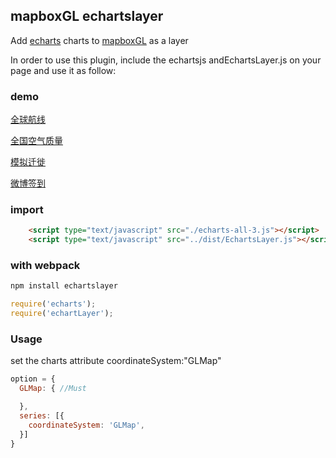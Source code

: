 ## mapboxGL echartslayer
Add [echarts](echarts.baidu.com/#) charts to  [mapboxGL](https://github.com/mapbox/mapbox-gl-js) as a layer

In order to use this plugin, include the echartsjs andEchartsLayer.js  on your page and use it as follow:

### demo

[全球航线](https://lzxue.github.io/echartsLayer/demo/lines-airline.html)

[全国空气质量](https://lzxue.github.io/echartsLayer/demo/effectScatter-map.html)

[模拟迁徙](https://lzxue.github.io/echartsLayer/demo/geo-line.html)

[微博签到](https://lzxue.github.io/echartsLayer/demo/scatter-weibo.html)


### import

```html
    <script type="text/javascript" src="./echarts-all-3.js"></script>
    <script type="text/javascript" src="../dist/EchartsLayer.js"></script>
```

### with webpack

```js
npm install echartslayer
```
```js
require('echarts');
require('echartLayer');
```

### Usage

set the charts attribute coordinateSystem:"GLMap"

```js
option = { 
  GLMap: { //Must

  },
  series: [{
    coordinateSystem: 'GLMap',
  }]
}
```

